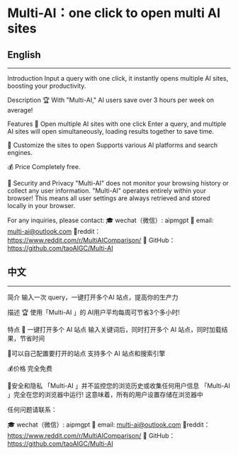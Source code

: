 # Multi-AI：one click to open multi AI sites


## English 
---

Introduction
Input a  query with one click,  it  instantly opens multiple AI sites, boosting your productivity.

Description
🏆 With "Multi-AI," AI users save over 3 hours per week on average!

Features
🤖 Open multiple AI sites with one click
Enter a query, and multiple AI sites will open simultaneously, loading results together to save time.

🔨 Customize the sites to open
Supports various AI platforms and search engines.

💰 Price
Completely free.

🔐 Security and Privacy
"Multi-AI" does not monitor your browsing history or collect any user information.
"Multi-AI" operates entirely within your browser! This means all user settings are always retrieved and stored locally in your browser.


For any inquiries, please contact:
🎓 wechat（微信）: aipmgpt
💌 email:  multi-ai@outlook.com
🙋reddit：https://www.reddit.com/r/MultiAIComparison/
🛜 GitHub：https://github.com/taoAIGC/Multi-AI


## 中文 
---


简介
输入一次 query，一键打开多个AI 站点，提高你的生产力   

描述
🏆 使用「Multi-AI 」的 AI用户平均每周可节省3个多小时! 

特点
🤖 一键打开多个 AI 站点
输入关键词后，同时打开多个 AI 站点，同时加载结果，节省时间

🔨可以自己配置要打开的站点
支持多个 AI 站点和搜索引擎

💰价格
完全免费

🔐安全和隐私
「Multi-AI 」并不监控您的浏览历史或收集任何用户信息
「Multi-AI 」完全在您的浏览器中运行! 这意味着，所有的用户设置存储在浏览器中


任何问题请联系：

🎓 wechat（微信）: aipmgpt
💌 email:  multi-ai@outlook.com
🙋reddit：https://www.reddit.com/r/MultiAIComparison/
🛜 GitHub：https://github.com/taoAIGC/Multi-AI
